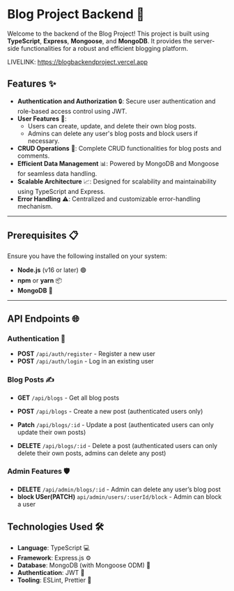 # Blog Project Backend 🚀

Welcome to the backend of the Blog Project! This project is built using **TypeScript**, **Express**, **Mongoose**, and **MongoDB**. It provides the server-side functionalities for a robust and efficient blogging platform.

LIVELINK: https://blogbackendproject.vercel.app

## Features ✨

- **Authentication and Authorization** 🔒: Secure user authentication and role-based access control using JWT.
- **User Features** 👤:
  - Users can create, update, and delete their own blog posts.
  - Admins can delete any user's blog posts and block users if necessary.
- **CRUD Operations** 📝: Complete CRUD functionalities for blog posts and comments.
- **Efficient Data Management** 📊: Powered by MongoDB and Mongoose for seamless data handling.
- **Scalable Architecture** 📈: Designed for scalability and maintainability using TypeScript and Express.
- **Error Handling** ⚠️: Centralized and customizable error-handling mechanism.

---

## Prerequisites 📋

Ensure you have the following installed on your system:

- **Node.js** (v16 or later) 🟢
- **npm** or **yarn** 📦
- **MongoDB**  🍃

---





## API Endpoints 🌐

### Authentication 🔑
- **POST** `/api/auth/register` - Register a new user
- **POST** `/api/auth/login` - Log in an existing user

### Blog Posts ✍️
- **GET** `/api/blogs` - Get all blog posts
- **POST** `/api/blogs` - Create a new post (authenticated users only)

- **Patch** `/api/blogs/:id` - Update a post (authenticated users can only update their own posts)
- **DELETE** `/api/blogs/:id` - Delete a post (authenticated users can only delete their own posts, admins can delete any post)

### Admin Features 🛡️
- **DELETE** `/api/admin/blogs/:id` - Admin can delete any user’s blog post
- **block USer(PATCH)** `api/admin/users/:userId/block` - Admin can block a user



## Technologies Used 🛠️

- **Language**: TypeScript 💻
- **Framework**: Express.js ⚙️
- **Database**: MongoDB (with Mongoose ODM) 🍃
- **Authentication**: JWT 🔐
- **Tooling**: ESLint, Prettier 🧹



